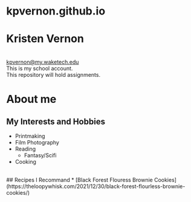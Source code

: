 # kpvernon.github.io
# Kristen Vernon
<br>kpvernon@my.waketech.edu
<br>This is my school account.
<br>This repository will hold assignments.
# About me
## My Interests and Hobbies
* Printmaking
* Film Photography
* Reading
  * Fantasy/Scifi
* Cooking
<br>
## Recipes I Recommand
* [Black Forest Flouress Brownie Cookies] (https://theloopywhisk.com/2021/12/30/black-forest-flourless-brownie-cookies/)

